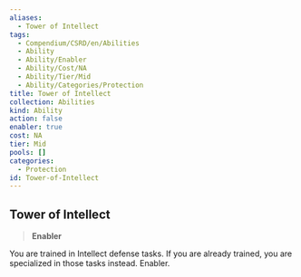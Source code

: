 ```yaml
---
aliases:
  - Tower of Intellect
tags:
  - Compendium/CSRD/en/Abilities
  - Ability
  - Ability/Enabler
  - Ability/Cost/NA
  - Ability/Tier/Mid
  - Ability/Categories/Protection
title: Tower of Intellect
collection: Abilities
kind: Ability
action: false
enabler: true
cost: NA
tier: Mid
pools: []
categories:
  - Protection
id: Tower-of-Intellect
---
```

## Tower of Intellect    
>**Enabler**  
    
You are trained in Intellect defense tasks. If you are already trained, you are specialized in those tasks instead. Enabler.
